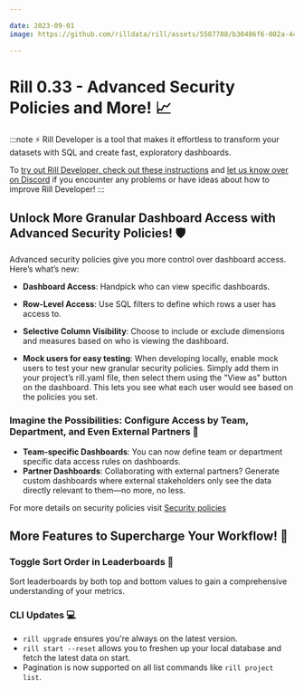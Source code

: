 ```yaml
---

date: 2023-09-01
image: https://github.com/rilldata/rill/assets/5587788/b30486f6-002a-445d-8a1b-955b6ec0066d

---
```


# Rill 0.33 - Advanced Security Policies and More! 📈

:::note
⚡ Rill Developer is a tool that makes it effortless to transform your datasets with SQL and create fast, exploratory dashboards.

To [try out Rill Developer, check out these instructions](../../install) and [let us know over on Discord](https://bit.ly/3bbcSl9) if you encounter any problems or have ideas about how to improve Rill Developer!
:::

## Unlock More Granular Dashboard Access with Advanced Security Policies! 🛡️
Advanced security policies give you more control over dashboard access. Here’s what’s new:

- **Dashboard Access**: Handpick who can view specific dashboards.

- **Row-Level Access**: Use SQL filters to define which rows a user has access to.

- **Selective Column Visibility**: Choose to include or exclude dimensions and measures based on who is viewing the dashboard.

- **Mock users for easy testing**: When developing locally, enable mock users to test your new granular security policies. Simply add them in your project’s rill.yaml file, then select them using the "View as" button on the dashboard.
  This lets you see what each user would see based on the policies you set.

### Imagine the Possibilities: Configure Access by Team, Department, and Even External Partners 🌟
- **Team-specific Dashboards**: You can now define team or department specific data access rules on dashboards.
- **Partner Dashboards**: Collaborating with external partners? Generate custom dashboards where external stakeholders only see the data directly relevant to them—no more, no less.

For more details on security policies visit [Security policies](../../develop/security)

## More Features to Supercharge Your Workflow! 🚀
### Toggle Sort Order in Leaderboards 🔄
Sort leaderboards by both top and bottom values to gain a comprehensive understanding of your metrics.

### CLI Updates 💻
- `rill upgrade` ensures you're always on the latest version.
- `rill start --reset` allows you to freshen up your local database and fetch the latest data on start.
- Pagination is now supported on all list commands like `rill project list`.